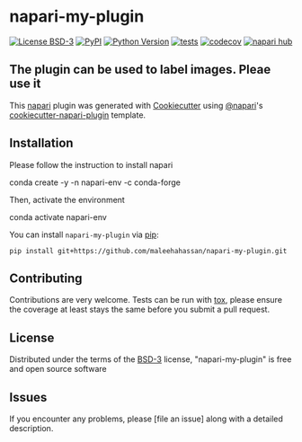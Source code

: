 # napari-my-plugin

[![License BSD-3](https://img.shields.io/pypi/l/napari-my-plugin.svg?color=green)](https://github.com/githubuser/napari-my-plugin/raw/main/LICENSE)
[![PyPI](https://img.shields.io/pypi/v/napari-my-plugin.svg?color=green)](https://pypi.org/project/napari-my-plugin)
[![Python Version](https://img.shields.io/pypi/pyversions/napari-my-plugin.svg?color=green)](https://python.org)
[![tests](https://github.com/githubuser/napari-my-plugin/workflows/tests/badge.svg)](https://github.com/githubuser/napari-my-plugin/actions)
[![codecov](https://codecov.io/gh/githubuser/napari-my-plugin/branch/main/graph/badge.svg)](https://codecov.io/gh/githubuser/napari-my-plugin)
[![napari hub](https://img.shields.io/endpoint?url=https://api.napari-hub.org/shields/napari-my-plugin)](https://napari-hub.org/plugins/napari-my-plugin)

The plugin can be used to label images. Pleae use it
----------------------------------

This [napari] plugin was generated with [Cookiecutter] using [@napari]'s [cookiecutter-napari-plugin] template.

<!--
Don't miss the full getting started guide to set up your new package:
https://github.com/napari/cookiecutter-napari-plugin#getting-started

and review the napari docs for plugin developers:
https://napari.org/stable/plugins/index.html
-->

## Installation

Please follow the instruction to install napari
    
   conda create -y -n napari-env -c conda-forge 

Then, activate the environment
    
   conda activate napari-env

You can install `napari-my-plugin` via [pip]:

    pip install git+https://github.com/maleehahassan/napari-my-plugin.git




## Contributing

Contributions are very welcome. Tests can be run with [tox], please ensure
the coverage at least stays the same before you submit a pull request.

## License

Distributed under the terms of the [BSD-3] license,
"napari-my-plugin" is free and open source software

## Issues

If you encounter any problems, please [file an issue] along with a detailed description.

[napari]: https://github.com/napari/napari
[Cookiecutter]: https://github.com/audreyr/cookiecutter
[@napari]: https://github.com/napari
[MIT]: http://opensource.org/licenses/MIT
[BSD-3]: http://opensource.org/licenses/BSD-3-Clause
[GNU GPL v3.0]: http://www.gnu.org/licenses/gpl-3.0.txt
[GNU LGPL v3.0]: http://www.gnu.org/licenses/lgpl-3.0.txt
[Apache Software License 2.0]: http://www.apache.org/licenses/LICENSE-2.0
[Mozilla Public License 2.0]: https://www.mozilla.org/media/MPL/2.0/index.txt
[cookiecutter-napari-plugin]: https://github.com/napari/cookiecutter-napari-plugin

[napari]: https://github.com/napari/napari
[tox]: https://tox.readthedocs.io/en/latest/
[pip]: https://pypi.org/project/pip/
[PyPI]: https://pypi.org/
